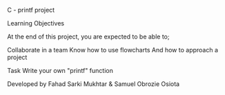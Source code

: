 C - printf project

Learning Objectives

At the end of this project, you are expected to be able to;

Collaborate in a team
Know how to use flowcharts
And how to approach a project

Task
Write your own "printf" function

Developed by Fahad Sarki Mukhtar & Samuel Obrozie Osiota

